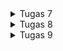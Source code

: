 <details>

<summary>Tugas 7</summary>

<h1>Perbedaan Utama antara Stateless dan Stateful Widget dalam Konteks Pengembangan Aplikasi Flutter</h1>

Dalam konteks pengembangan aplikasi Flutter, `StatelessWidget` dan `StatefulWidget` memiliki perbedaan utama dalam hal bagaimana mereka memanajemen state atau kondisi dari widget tersebut:

<h2>StatelessWidget</h2>

1. Merupakan widget yang statis.
2. Seluruh konfigurasi yang dimuat didalamnya telah diinisiasi sejak awal.
3. Widget ini tidak dapat diubah dan tidak akan pernah berubah.
4. Cocok digunakan ketika hanya perlu menampilkan data yang sifatnya statis atau tidak perlu adanya perubahan nilai.

<h2>StatefulWidget</h2>

1. Merupakan widget yang dinamis.
2. Widget ini dapat diperbaharui kapanpun dibutuhkan berdasarkan aksi dari pengguna atau ketika terjadi perubahan data.
3. Dapat mengubah atau mengupdate tampilan, menambah widget lainnya, mengubah nilai variabel, icon, warna dan masih banyak lagi.

<h1>Widget yang Digunakan pada Tugas 7</h1>

Berikut adalah widget-widget yang digunakan pada tugas 7:

- `MyApp`: Widget yang merupakan root dari aplikasi Flutter. Widget ini mengembalikan sebuah `MaterialApp` yang menyediakan fitur-fitur dasar dari Material Design, seperti tema, navigasi, dan gesture.
- `MyHomePage`: Widget yang merupakan halaman utama dari aplikasi. Widget ini mengembalikan sebuah `Scaffold` yang menyediakan struktur layout dasar untuk aplikasi, seperti app bar, body, dan floating action button.
- `SingleChildScrollView`: Widget yang menyediakan kemampuan untuk melakukan scroll pada konten yang melebihi ukuran layar. Widget ini membungkus `Padding` yang berisi `Column`.
- `Padding`: Widget yang memberikan jarak antara widget dengan widget lainnya. Widget ini digunakan untuk memberikan jarak antara tepi layar dengan konten, serta antara judul dengan grid layout.
- `Column`: Widget yang menampilkan widget-widget lainnya secara vertikal. Widget ini digunakan untuk menampilkan judul dan grid layout.
- `Text`: Widget yang menampilkan teks dengan berbagai atribut, seperti alignment, style, dan font. Widget ini digunakan untuk menampilkan judul "Pony Pocket".
- `GridView.count`: Widget yang menampilkan widget-widget lainnya dalam bentuk grid dengan jumlah kolom yang ditentukan. Widget ini digunakan untuk menampilkan tiga tombol sederhana dengan ikon dan teks.
- `ShopCard`: Widget yang menampilkan sebuah `Material` dengan `InkWell` dan `Container`. Widget ini digunakan untuk menampilkan setiap item pada grid layout dengan warna, ikon, dan teks yang sesuai.
- `Material`: Widget yang memberikan efek visual Material Design pada widget lainnya, seperti elevasi, warna, dan bentuk. Widget ini digunakan untuk memberikan warna pada setiap item pada grid layout.
- `InkWell`: Widget yang memberikan efek visual dan gesture pada widget lainnya, seperti splash dan highlight. Widget ini digunakan untuk memberikan respons ketika setiap item pada grid layout ditekan.
- `Container`: Widget yang menyediakan berbagai kemampuan untuk mengatur widget lainnya, seperti padding, alignment, dan decoration. Widget ini digunakan untuk menampilkan ikon dan teks pada setiap item pada grid layout.
- `Center`: Widget yang menempatkan widget lainnya di tengah-tengah. Widget ini digunakan untuk menempatkan `Column` yang berisi ikon dan teks pada setiap item pada grid layout.
- `Icon`: Widget yang menampilkan ikon dengan berbagai atribut, seperti warna, ukuran, dan jenis. Widget ini digunakan untuk menampilkan ikon pada setiap item pada grid layout.

<h1>Implementasi Checklist</h1>

Pertama-tama saya membuat direktori `ponyville` untuk menyimpan proyek flutter yang akan saya buat. Setelah itu saya mengenerate proyek flutter baru dengan nama `ponyville` dengan command `flutter create ponyville`

Saya membuat file baru bernama `menu.dart` pada `ponyvilee/lib` dan melakukan import package
`import 'package:flutter/material.dart';`

Dari file `main.dart` saa memindahkan class `MyHomePage` dan class `_MyHomePageState` ke file `menu.dart`. Selanjutnya pada file `menu.dart` saya melakukan import `import 'package:ponyville/menu.dart';`

Setelah itu pada `menu.dart` saya mengubah sifat widget halaman dari stateful menjadi stateless dan menambahkan widget-widget seperti teks dan card sebagai berikut:

```dart
import 'package:flutter/material.dart';

class MyHomePage extends StatelessWidget {
    MyHomePage({Key? key}) : super(key: key);

    final List<ShopItem> items = [
        ShopItem("Lihat Item", Icons.checklist, Colors.pink),
        ShopItem("Tambah Item", Icons.add_shopping_cart, Colors.blue),
        ShopItem("Logout", Icons.logout, Colors.indigo),
    ];

    @override
    Widget build(BuildContext context) {
        return Scaffold(
          appBar: AppBar(
            title: const Text(
              'Ponyville',
            ),
          ),
          body: SingleChildScrollView(
            // Widget wrapper yang dapat discroll
            child: Padding(
              padding: const EdgeInsets.all(10.0), // Set padding dari halaman
              child: Column(
                // Widget untuk menampilkan children secara vertikal
                children: <Widget>[
                  const Padding(
                    padding: EdgeInsets.only(top: 10.0, bottom: 10.0),
                    // Widget Text untuk menampilkan tulisan dengan alignment center dan style yang sesuai
                    child: Text(
                      'Pony Pocket', // Text yang menandakan toko
                      textAlign: TextAlign.center,
                      style: TextStyle(
                        fontSize: 30,
                        fontWeight: FontWeight.bold,
                      ),
                    ),
                  ),
                  // Grid layout
                  GridView.count(
                    // Container pada card kita.
                    primary: true,
                    padding: const EdgeInsets.all(20),
                    crossAxisSpacing: 10,
                    mainAxisSpacing: 10,
                    crossAxisCount: 3,
                    shrinkWrap: true,
                    children: items.map((ShopItem item) {
                      // Iterasi untuk setiap item
                      return ShopCard(item);
                    }).toList(),
                  ),
                ],
              ),
            ),
          ),
        );
    }
}

class ShopItem {
  final String name;
  final IconData icon;
  final Color color;
  ShopItem(this.name, this.icon, this.color);
}

class ShopCard extends StatelessWidget {
  final ShopItem item;

  const ShopCard(this.item, {super.key}); // Constructor

  @override
  Widget build(BuildContext context) {
    return Material(
      color: item.color,
      child: InkWell(
        // Area responsive terhadap sentuhan
        onTap: () {
          // Memunculkan SnackBar ketika diklik
          ScaffoldMessenger.of(context)
            ..hideCurrentSnackBar()
            ..showSnackBar(SnackBar(
                content: Text("Kamu telah menekan tombol ${item.name}!")));
        },
        child: Container(
          // Container untuk menyimpan Icon dan Text
          padding: const EdgeInsets.all(8),
          child: Center(
            child: Column(
              mainAxisAlignment: MainAxisAlignment.center,
              children: [
                Icon(
                  item.icon,
                  color: Colors.white,
                  size: 30.0,
                ),
                const Padding(padding: EdgeInsets.all(3)),
                Text(
                  item.name,
                  textAlign: TextAlign.center,
                  style: const TextStyle(color: Colors.white),
                ),
              ],
            ),
          ),
        ),
      ),
    );
  }
}
```

<h1>BONUS</h1>

[![image.png](https://i.postimg.cc/Y01by7sD/image.png)](https://postimg.cc/Zv58CGZ6)

</details>

<details>

<summary>Tugas 8</summary>

<h1>Navigator.push() dan Navigator.pushReplacement()</h1>

Navigator.push() dan Navigator.pushReplacement() adalah dua metode yang digunakan dalam Flutter untuk navigasi antar halaman. Berikut adalah perbedaannya:

1. Navigator.push(): Metode ini digunakan untuk menavigasi ke halaman baru sambil mempertahankan halaman saat ini di tumpukan navigasi. Jadi, ketika pengguna menekan tombol kembali, aplikasi akan kembali ke halaman sebelumnya.
2. Navigator.pushReplacement(): Metode ini juga digunakan untuk menavigasi ke halaman baru, tetapi halaman saat ini akan dihapus dari tumpukan navigasi. Jadi, ketika pengguna menekan tombol kembali, aplikasi tidak akan kembali ke halaman sebelumnya, tetapi ke halaman sebelum halaman tersebut1.

Misalnya, jika kita memiliki tiga halaman: Halaman A, B, dan C. kita berada di Halaman A dan menggunakan Navigator.push() untuk pergi ke Halaman B, kemudian menggunakan Navigator.pushReplacement() untuk pergi ke Halaman C. Jika kita menekan tombol kembali, kita akan kembali ke Halaman A, bukan Halaman B, karena Halaman B telah digantikan oleh Halaman C.

<h1>Flutter Wigdet Layout</h1>

Flutter menyediakan berbagai macam widget layout untuk mengatur tata letak antarmuka pengguna. Berikut adalah beberapa di antaranya:

1. Container: Widget yang menggabungkan pengecatan umum, penempatan, dan widget ukuran.
2. Row dan Column: Widget ini memungkinkan kita untuk menyusun widget atau komponen-komponen UI, baik secara horizontal (Row) maupun vertikal (Column).
3. Stack: Widget ini berguna jika kita ingin menumpuk beberapa anak dalam cara yang sederhana.
4. Padding: Widget yang memberikan padding pada anaknya.
5. Expanded: Widget yang memperluas anak dari Row, Column, atau Flex.
6. GridView: Widget yang mengimplementasikan komponen daftar grid.
7. ListView: Widget scrolling yang paling umum digunakan. Menampilkan anak-anaknya satu demi satu dalam arah scroll.

<h1>Elemen Input Form</h1>

Pada kode terdapat dua elemen input pada form, yaitu:

1. **TextFormField**: Digunakan untuk memasukkan teks. Pada kode saya, elemen ini digunakan dua kali, yaitu untuk memasukkan "Nama Produk" dan "Amount". TextFormField ini dilengkapi dengan validator untuk memastikan bahwa field tidak boleh kosong dan untuk field "Amount", nilai yang dimasukkan harus berupa angka.

2. **ElevatedButton**: Digunakan sebagai tombol submit. Ketika tombol ini ditekan, maka akan memeriksa apakah semua field telah diisi dengan benar melalui `_formKey.currentState!.validate()`. Jika validasi berhasil, maka akan menampilkan dialog bahwa produk berhasil tersimpan.

Pemilihan elemen input ini didasarkan pada kebutuhan aplikasi. TextFormField digunakan karena aplikasi membutuhkan input berupa teks dari pengguna, dan ElevatedButton digunakan untuk melakukan aksi (dalam hal ini, validasi dan penyimpanan data) ketika ditekan.

<h1>Clean Architecture</h1>

Clean Architecture adalah pola arsitektur yang membantu dalam menyusun kode yang bersih dan terstruktur. Dalam konteks Flutter, berikut adalah beberapa langkah untuk menerapkannya:

1. Membuat lapisan domain yang berfungsi sebagai inti dari aplikasi yang berisi logika bisnis dan model data.
2. Menerapkan lapisan aplikasi yang mengimplementasikan kasus penggunaan aplikasi dan menjembatani lapisan infrastruktur dan presentasi.
3. Mengatur lapisan infrastruktur yang berurusan dengan interaksi dengan dunia luar termasuk database, server web, antarmuka pengguna.
4. Membuat lapisan presentasi yang berisi kode yang merender antarmuka pengguna di mana permintaan dibuat dan respons dikembalikan.
   
Keuntungan dari Clean Architecture antara lain fleksibilitas, pemeliharaan yang mudah, dan skalabilitas. Namun, perlu diingat bahwa implementasi awal mungkin memerlukan waktu dan kompleksitas lebih karena memerlukan perencanaan dan desain yang hati-hati.

<h1>Implementasi Checklist</h1>

1. Menambahkan Drawer Menu:
   
- Buatlah berkas baru bernama left_drawer.dart dalam direktori widgets.
- Tambahkan kode untuk membuat drawer menu dengan navigasi ke halaman-halaman tertentu, seperti MyHomePage dan ShopFormPage.

```dart
//OK TODO Implement this library.
import 'package:flutter/material.dart';
import 'package:ponyville/screens/menu.dart';

// OK TODO: Impor halaman ShopFormPage jika sudah dibuat
import 'package:ponyville/screens/shoplist_form.dart';

class LeftDrawer extends StatelessWidget {
  const LeftDrawer({super.key});

  @override
  Widget build(BuildContext context) {
    return Drawer(
      child: ListView(
        children: [
          const DrawerHeader(
            // OK TODO: Bagian drawer header
            decoration: BoxDecoration(
              color: Colors.indigo,
            ),
            child: Column(
              children: [
                Text(
                  'Ponyville',
                  textAlign: TextAlign.center,
                  style: TextStyle(
                    fontSize: 30,
                    fontWeight: FontWeight.bold,
                    color: Colors.white,
                  ),
                ),
                Padding(padding: EdgeInsets.all(10)),
                Text("It’s a shopping experience that’s as diverse and colorful as the ponies who live there",
                    // OK TODO: Tambahkan gaya teks dengan center alignment, font ukuran 15, warna putih, dan weight biasa
                    textAlign: TextAlign.center,
                    style: TextStyle(
                      fontSize: 15,
                      color: Colors.white,
                      fontWeight: FontWeight.normal,
                    ),
                ),
              ],
            ),
          ),
          // OK TODO: Bagian routing
          ListTile(
            leading: const Icon(Icons.home_outlined),
            title: const Text('Halaman Utama'),
            // Bagian redirection ke MyHomePage
            onTap: () {
              Navigator.pushReplacement(
                  context,
                  MaterialPageRoute(
                    builder: (context) => MyHomePage(),
                  ));
            },
          ),
          ListTile(
            leading: const Icon(Icons.add_shopping_cart),
            title: const Text('Tambah Produk'),
            // Bagian redirection ke ShopFormPage
            onTap: () {
              /*
              OK TODO: Buatlah routing ke ShopFormPage di sini,
              setelah halaman ShopFormPage sudah dibuat.
              */
              Navigator.pushReplacement(
                context,
                MaterialPageRoute(
                  builder: (context) => ShopFormPage(),
                )
              );
            },
          ),
        ],
      ),
    );
  }
}
```

2. Menambahkan Form dan Elemen Input:

- Buat berkas baru bernama shoplist_form.dart.
- Tambahkan variabel _formKey sebagai GlobalKey<FormState> untuk mengelola state form.
- Implementasikan TextFormField untuk menerima input nama produk, jumlah, dan deskripsi.
- Gunakan Padding dan Column untuk mengatur tata letak elemen input dan validasi input dan tampilkan pesan kesalahan jika tidak valid.

```dart
import 'package:flutter/material.dart';
// OK TODO: Impor drawer yang sudah dibuat sebelumnya
import 'package:ponyville/widgets/left_drawer.dart';

class ShopFormPage extends StatefulWidget {
  const ShopFormPage({super.key});

  @override
  State<ShopFormPage> createState() => _ShopFormPageState();
}

class _ShopFormPageState extends State<ShopFormPage> {
  final _formKey = GlobalKey<FormState>();
  String _name = "";
  int _amount = 0;
  String _description = "";

  @override
  Widget build(BuildContext context) {
    return Scaffold(
      appBar: AppBar(
        title: const Center(
          child: Text(
            'Form Tambah Produk',
          ),
        ),
        backgroundColor: Colors.indigo,
        foregroundColor: Colors.white,
      ),
      // OK TODO: Tambahkan drawer yang sudah dibuat di sini
      drawer: const LeftDrawer(),
      body: Form(
        key: _formKey,
        child: SingleChildScrollView(
          child: Column(
            crossAxisAlignment: CrossAxisAlignment.start,
            children: [
              Padding(
                padding: const EdgeInsets.all(8.0),
                child: TextFormField(
                  decoration: InputDecoration(
                    hintText: "Nama Produk",
                    labelText: "Nama Produk",
                    border: OutlineInputBorder(
                      borderRadius: BorderRadius.circular(5.0),
                    ),
                  ),
                  onChanged: (String? value) {
                    setState(() {
                      _name = value!;
                    });
                  },
                  validator: (String? value) {
                    if (value == null || value.isEmpty) {
                      return "Nama tidak boleh kosong!";
                    }
                    return null;
                  },
                ),
              ),
              Padding(
                padding: const EdgeInsets.all(8.0),
                child: TextFormField(
                  decoration: InputDecoration(
                    hintText: "Amount",
                    labelText: "Amount",
                    border: OutlineInputBorder(
                      borderRadius: BorderRadius.circular(5.0),
                    ),
                  ),
                  // OK TODO: Tambahkan variabel yang sesuai
                  onChanged: (String? value) {
                    setState(() {
                      _amount = int.parse(value!);
                    });
                  },
                  validator: (String? value) {
                    if (value == null || value.isEmpty) {
                      return "Amount tidak boleh kosong!";
                    }
                    if (int.tryParse(value) == null) {
                      return "Amount harus berupa angka!";
                    }
                    return null;
                  },
                ),
              ),
              Padding(
                padding: const EdgeInsets.all(8.0),
                child: TextFormField(
                  decoration: InputDecoration(
                    hintText: "Description",
                    labelText: "Description",
                    border: OutlineInputBorder(
                      borderRadius: BorderRadius.circular(5.0),
                    ),
                  ),
                  onChanged: (String? value) {
                    setState(() {
                      // OK TODO: Tambahkan variabel yang sesuai
                      _description = value!;
                    });
                  },
                  validator: (String? value) {
                    if (value == null || value.isEmpty) {
                      return "Deskripsi tidak boleh kosong!";
                    }
                    return null;
                  },
                ),
              ),
              Align(
                alignment: Alignment.bottomCenter,
                child: Padding(
                  padding: const EdgeInsets.all(8.0),
                  child: ElevatedButton(
                    style: ButtonStyle(
                      backgroundColor:
                          MaterialStateProperty.all(Colors.indigo),
                    ),
                    onPressed: () {
                      if (_formKey.currentState!.validate()) {
                        showDialog(
                          context: context,
                          builder: (context) {
                            return AlertDialog(
                              title: const Text('Produk berhasil tersimpan'),
                              content: SingleChildScrollView(
                                child: Column(
                                  crossAxisAlignment:
                                      CrossAxisAlignment.start,
                                  children: [
                                    Text('Name: $_name'),
                                    // OK TODO: Munculkan value-value lainnya
                                    Text('Amount: $_amount'),
                                    Text('Description: $_description'),
                                  ],
                                ),
                              ),
                              actions: [
                                TextButton(
                                  child: const Text('OK'),
                                  onPressed: () {
                                    Navigator.pop(context);
                                  },
                                ),
                              ],
                            );
                          },
                        );
                        _formKey.currentState!.reset();
                      }

                    },
                    child: const Text(
                      "Save",
                      style: TextStyle(color: Colors.white),
                    ),
                  ),
                ),
              ),
            ]
          ),  
        ),
      ),
    );
  }
}
```

3. Memunculkan Data:

- Gunakan showDialog() untuk menampilkan AlertDialog ketika tombol "Save" ditekan.
- Tampilkan data yang dimasukkan pada form dalam AlertDialog.
- Reset form setelah data berhasil tersimpan.

```dart
...
if (_formKey.currentState!.validate()) {
    showDialog(
      context: context,
      builder: (context) {
        return AlertDialog(
          title: const Text('Produk berhasil tersimpan'),
          content: SingleChildScrollView(
            child: Column(
              crossAxisAlignment:
                  CrossAxisAlignment.start,
              children: [
                Text('Name: $_name'),
                // OK TODO: Munculkan value-value lainnya
                Text('Amount: $_amount'),
                Text('Description: $_description'),
              ],
            ),
          ),
          actions: [
            TextButton(
              child: const Text('OK'),
              onPressed: () {
                Navigator.pop(context);
              },
            ),
          ],
        );
      },
    );
    _formKey.currentState!.reset();
    }
...
```


4. Menambahkan Fitur Navigasi pada Tombol:

- Pada widget ShopItem di berkas menu.dart, tambahkan Navigator.push() pada atribut onTap.
- Sesuaikan navigasi berdasarkan jenis tombol yang ditekan, misalnya, navigasi ke halaman ShopFormPage.

```dart
class ShopCard extends StatelessWidget {
  final ShopItem item;

  const ShopCard(this.item, {super.key}); // Constructor

  @override
  Widget build(BuildContext context) {
    return Material(
      color: item.color,
      child: InkWell(
        // Area responsive terhadap sentuhan
        onTap: () {
          // Memunculkan SnackBar ketika diklik
          ScaffoldMessenger.of(context)
            ..hideCurrentSnackBar()
            ..showSnackBar(SnackBar(
                content: Text("Kamu telah menekan tombol ${item.name}!")));

          // Navigate ke route yang sesuai (tergantung jenis tombol)
          if (item.name == "Tambah Produk") {
            // OK TODO: Gunakan Navigator.push untuk melakukan navigasi ke MaterialPageRoute yang mencakup ShopFormPage.
            Navigator.push(
              context,
              MaterialPageRoute(builder: (context) => ShopFormPage()),
            );
          }
        },
        child: Container(
          // Container untuk menyimpan Icon dan Text
          padding: const EdgeInsets.all(8),
          child: Center(
            child: Column(
              mainAxisAlignment: MainAxisAlignment.center,
              children: [
                Icon(
                  item.icon,
                  color: Colors.white,
                  size: 30.0,
                ),
                const Padding(padding: EdgeInsets.all(3)),
                Text(
                  item.name,
                  textAlign: TextAlign.center,
                  style: const TextStyle(color: Colors.white),
                ),
              ],
            ),
          ),
        ),
      ),
    );
  }
}

```
    
</details>

<details>

<summary>Tugas 9</summary>

<h1>Pengambilan Data JSON tanpa Membuat Model</h1>
Ya, kita bisa melakukan pengambilan data JSON tanpa membuat model terlebih dahulu. Salah satu caranya adalah dengan menggunakan fungsi jsonDecode dari pustaka dart:convert yang dapat mengubah string JSON menjadi Map<String, dynamic> . Kemudian, kita bisa mengakses nilai-nilai yang kita butuhkan dari map tersebut dengan menggunakan kunci-kunci yang sesuai.

<h1>CookieRequest</h1>

CookieRequest adalah kelas yang digunakan untuk mengelola cookies dalam aplikasi Flutter. Fungsi utamanya adalah untuk menyimpan dan mengambil cookies yang digunakan saat berinteraksi dengan server web. Instance CookieRequest perlu dibagikan ke semua komponen di aplikasi Flutter karena cookies sering digunakan untuk otentikasi pengguna, pelacakan sesi, dan menyimpan preferensi pengguna. Dengan membagikan instance yang sama, kita memastikan bahwa semua komponen aplikasi memiliki akses ke informasi yang sama dan konsisten.

<h1>Mekanisme Pengambilan Data dari JSON sampai di Flutter</h1>

Mekanisme pengambilan data dari JSON hingga dapat ditampilkan pada Flutter melibatkan beberapa langkah:

1. Pertama, kita perlu mengambil data JSON, biasanya dari API web menggunakan HTTP GET atau POST.
2. Kedua, data JSON yang diterima kemudian diuraikan atau ‘diparsing’ menjadi objek atau struktur data yang dapat digunakan oleh Flutter. Ini biasanya dilakukan dengan menggunakan fungsi `jsonDecode()` dari paket `dart:convert`.
3. Ketiga, objek atau struktur data ini kemudian digunakan untuk membangun widget Flutter, seperti `ListView` atau `Card`, yang kemudian ditampilkan ke pengguna.

<h1>Mekanisme Autentikasi pada Flutter ke Django dan Tampilan Menu</h1>

Mekanisme autentikasi dari input data akun pada Flutter ke Django melibatkan beberapa langkah:

1. Pertama, pengguna memasukkan data akun mereka (biasanya email dan kata sandi) melalui form di aplikasi Flutter.
2. Kedua, data ini kemudian dikirim ke server Django, biasanya melalui HTTP POST.
3. Ketiga, Django kemudian memverifikasi data ini dengan data yang ada di database. Jika data cocok, Django akan mengirimkan balasan yang mengkonfirmasi bahwa autentikasi berhasil.
4. Keempat, aplikasi Flutter kemudian menerima balasan ini dan, jika autentikasi berhasil, menu ditampilkan kepada pengguna. Jika autentikasi gagal, pesan kesalahan ditampilkan.

<h1>Widget</h1>

Berikut adalah daftar widget yang digunakan dalam kode Flutter:

1. Scaffold: Ini adalah widget utama yang biasanya digunakan sebagai kerangka dasar tata letak material design.
2. AppBar: Sebuah widget yang biasanya digunakan sebagai bagian atas Scaffold yang berisi judul dan beberapa tindakan.
3. Padding: Widget ini digunakan untuk memberikan padding ke widget anaknya.
4. Column: Widget ini digunakan untuk menampilkan anak-anaknya dalam tata letak vertikal.
5. Text: Widget ini digunakan untuk menampilkan teks.
6. SizedBox: Widget ini digunakan untuk memberikan ruang kosong dengan ukuran tertentu.
7. FloatingActionButton: Sebuah tombol aksi yang mengambang yang biasanya ditempatkan di atas konten.
8. Icon: Widget ini digunakan untuk menampilkan ikon.
9. LeftDrawer: Widget ini digunakan untuk menampilkan drawer di sebelah kiri.
10. FutureBuilder: Widget ini digunakan untuk membuat widget berdasarkan hasil Future.
11. Center: Widget ini digunakan untuk memusatkan widget anaknya.
12. CircularProgressIndicator: Widget ini digunakan untuk menampilkan indikator progres yang berputar.
13. ListView.builder: Widget ini digunakan untuk membuat daftar yang dapat digulir.
14. GestureDetector: Widget ini digunakan untuk mendeteksi gestur seperti ketukan, gesekan, dan lainnya.
15. MaterialApp: Widget yang menyediakan fitur-fitur dasar dari Material Design, seperti tema, navigasi, dan gesture.
16. Container: Widget yang menyediakan kotak untuk menampung widget lainnya dengan berbagai atribut, seperti padding, margin, alignment, dan decoration.
17. MaterialPageRoute: Widget yang menyediakan transisi material design antara halaman.
18. Navigator: Widget yang menyediakan mekanisme untuk mengelola tumpukan widget yang dapat dinavigasi, seperti halaman atau layar.
19. ListTile: Widget yang menyediakan sebuah item yang dapat diklik pada daftar, biasanya digunakan untuk menampilkan ikon, teks, dan tindakan.
20. DrawerHeader: Widget yang menyediakan sebuah header untuk drawer, biasanya digunakan untuk menampilkan informasi atau gambar.
21. Drawer: Widget yang menyediakan sebuah panel yang dapat ditarik dari tepi layar, biasanya digunakan untuk menampilkan menu navigasi.
22. MyApp: Widget yang merupakan subclass dari StatelessWidget. Widget ini merupakan widget utama yang digunakan untuk menjalankan aplikasi Flutter.
23. StatelessWidget: Widget yang merupakan superclass dari MyApp. Widget ini merupakan widget yang tidak memiliki state atau kondisi yang berubah-ubah.
24. Provider: Widget yang digunakan untuk menyediakan sebuah objek yang dapat diakses oleh widget-widget lainnya melalui context. Widget ini digunakan untuk menyediakan objek CookieRequest yang digunakan untuk melakukan request ke server menggunakan cookie.
25. MaterialApp: Widget yang menyediakan fitur-fitur dasar dari Material Design, seperti tema, navigasi, dan gesture. Widget ini digunakan untuk menentukan judul, tema, dan halaman utama aplikasi.
26. ThemeData: Widget yang digunakan untuk menentukan tema aplikasi, seperti warna, font, dan ikon. Widget ini digunakan untuk menentukan skema warna dan versi Material Design yang digunakan.
27. LoginPage: Widget yang digunakan untuk menampilkan halaman login aplikasi. Widget ini merupakan subclass dari StatefulWidget yang memiliki state atau kondisi yang berubah-ubah.

<h1>Implementasi Checklist</h1>

<h2>Integrasi Autentikasi Django-Flutter</h2>

Django Setup:

1. Membuat django-app bernama "authentication" pada proyek Django.
2. Menambahkan "authentication" ke INSTALLED_APPS di settings.py.
3. Menginstall library django-cors-headers dengan perintah pip install django-cors-headers.
4. Menambahkan corsheaders ke INSTALLED_APPS dan middleware pada settings.py.
5. Mengatur variabel CORS dan keamanan pada settings.py.
6. Membuat metode view untuk login di authentication/views.py.
7. Membuat file urls.py di folder authentication dan tambahkan URL routing.
8. Membuat path 'auth/' pada urls.py di proyek utama.

Flutter Setup:

1. Menginstall package Flutter yang disediakan oleh tim asisten dosen.
2. Memodifikasi root widget untuk menyediakan CookieRequest ke semua child widgets dengan menggunakan Provider.
3. Membuat file login.dart di folder screens dan isi dengan kode untuk halaman login.

<h2>Pembuatan Model Kustom</h2>

1. Menggunakan website Quicktype untuk membuat model Dart dari data JSON.
2. Membuat file product.dart di folder lib/models dan tempel kode dari Quicktype.
3. Menerapkan Fetch Data dari Django ke Flutter
4. Menambahkan dependency HTTP dengan perintah flutter pub add http.
5. Menambahkan izin internet pada file AndroidManifest.xml.
6. Membuat file list_product.dart di folder lib/screens untuk menampilkan produk dari Django.
7. Menghubungkan halaman list_product.dart dengan CookieRequest.
8. Menjalankan aplikasi dan lihat hasilnya.

<h2>Integrasi Form Flutter dengan Layanan Django</h2>

1. Menambahkan fungsi view di Django untuk membuat produk baru.
2. Menambahkan path baru di urls.py untuk fungsi view tersebut.
3. Menghubungkan halaman shoplist_form.dart dengan CookieRequest.
4. Mengubah perintah onPressed untuk menambahkan produk baru.
5. Menjalankan aplikasi dan coba tambahkan produk baru dari Flutter.

<h2>Implementasi Fitur Logout</h2>

1. Membuat metode view untuk logout di authentication/views.py.
2. Menambahkan path baru di authentication/urls.py untuk fungsi logout.
3. Pada Flutter, tambahkan fungsi logout pada file shop_card.dart.
4. Menjalankan aplikasi dan coba lakukan logout.

</details>
